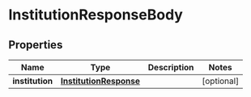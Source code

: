 

# InstitutionResponseBody


## Properties

| Name | Type | Description | Notes |
|------------ | ------------- | ------------- | -------------|
|**institution** | [**InstitutionResponse**](InstitutionResponse.md) |  |  [optional] |



